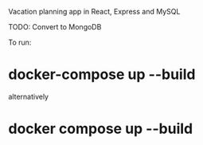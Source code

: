 Vacation planning app in React, Express and MySQL

TODO: Convert to MongoDB

To run:

# docker-compose up --build

alternatively

# docker compose up --build
